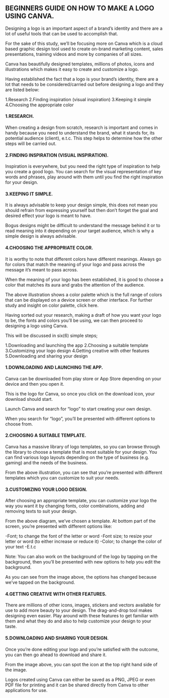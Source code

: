 ## BEGINNERS GUIDE ON HOW TO MAKE A LOGO USING CANVA.

Designing a logo is an important aspect of a brand’s identity and there are a lot of useful tools that can be used to accomplish that.

For the sake of this study, we’ll be focusing more on Canva which is a cloud based graphic design tool used to create on-brand marketing content, sales presentations, training videos and more by companies of all sizes. 

Canva has beautifully designed templates, millions of photos, icons and illustrations which makes it easy to create and customize a logo.

Having established the fact that a logo is your brand’s identity, there are a lot that needs to be considered/carried out before designing a logo and they are listed below:

1.Research
2.Finding inspiration (visual inspiration)
3.Keeping it simple
4.Choosing the appropriate color

#### 1.RESEARCH.

When creating a design from scratch, research is important and comes in handy because you need to understand the brand, what it stands for, its potential audience (client), e.t.c. This step helps to determine how the other steps will be carried out. 



#### 2.FINDING INSPIRATION (VISUAL INSPIRATION).

Inspiration is everywhere, but you need the right type of inspiration to help you create a good logo. You can search for the visual representation of key words and phrases, play around with them until you find the right inspiration for your design. 

#### 3.KEEPING IT SIMPLE.

It is always advisable to keep your design simple, this does not mean you should refrain from expressing yourself but then don’t forget the goal and desired effect your logo is meant to have.

Bogus designs might be difficult to understand the message behind it or to read meaning into it depending on your target audience, which is why a simple design is always advisable.

#### 4.CHOOSING THE APPROPRIATE COLOR.

It is worthy to note that different colors have different meanings. Always go for colors that match the meaning of your logo and pass across the message it’s meant to pass across.

When the meaning of your logo has been established, it is good to choose a color that matches its aura and grabs the attention of the audience.

The above illustration shows a color palette which is the full range of colors that can be displayed on a device screen or other interface. For further study and insight on color palette, click here.

Having sorted out your research, making a draft of how you want your logo to be, the fonts and colors you’ll be using, we can then proceed to designing a logo using Canva. 

This will be discussed in six(6) simple steps;

1.Downloading and launching the app
2.Choosing a suitable template
3.Customizing your logo design
4.Getting creative with other features 
5.Downloading and sharing your design

#### 1.DOWNLOADING AND LAUNCHING THE APP.

Canva can be downloaded from play store or App Store depending on your device and then you open it. 



This is the logo for Canva, so once you click on the download icon, your download should start. 

Launch Canva and search for “logo” to start creating your own design.



When you search for “logo”, you’ll be presented with different options to choose from. 

#### 2.CHOOSING A SUITABLE TEMPLATE.

Canva has a massive library of logo templates, so you can browse through the library to choose a template that is most suitable for your design. You can find various logo layouts depending on the type of business (e.g. gaming) and the needs of the business.

From the above illustration, you can see that you’re presented with different templates which you can customize to suit your needs. 

#### 3.CUSTOMIZING YOUR LOGO DESIGN.

After choosing an appropriate template, you can customize your logo the way you want it by changing fonts, color combinations, adding and removing texts to suit your design.



From the above diagram, we’ve chosen a template. At bottom part of the screen, you’re presented with different options like:

-Font; to change the font of the letter or word
-Font size; to resize your letter or word (to either increase or reduce it)
-Color; to change the color of your text
-E.t.c

Note: You can also work on the background of the logo by tapping on the background, then you’ll be presented with new options to help you edit the background. 



As you can see from the image above, the options has changed because we’ve tapped on the background.

#### 4.GETTING CREATIVE WITH OTHER FEATURES.

There are millions of other icons, images, stickers and vectors available for use to add more beauty to your design. The drag-and-drop tool makes designing even easier. Play around with these features to get familiar with them and what they do and also to help customize your design to your taste. 

#### 5.DOWNLOADING AND SHARING YOUR DESIGN.

Once you’re done editing your logo and you’re satisfied with the outcome, you can then go ahead to download and share it. 

From the image above, you can spot the icon at the top right hand side of the image. 

Logos created using Canva can either be saved as a PNG, JPEG or even PDF file for printing and it can be shared directly from Canva to other applications for use. 
